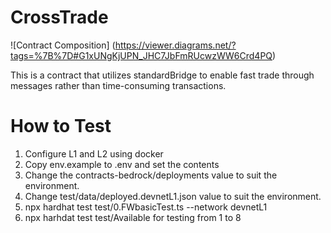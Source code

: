# CrossTrade
![Contract Composition] (https://viewer.diagrams.net/?tags=%7B%7D#G1xUNgKjUPN_JHC7JbFmRUcwzWW6Crd4PQ)

This is a contract that utilizes standardBridge to enable fast trade through messages rather than time-consuming transactions.

# How to Test
1. Configure L1 and L2 using docker
2. Copy env.example to .env and set the contents
3. Change the contracts-bedrock/deployments value to suit the environment.
4. Change test/data/deployed.devnetL1.json value to suit the environment.
5. npx hardhat test test/0.FWbasicTest.ts --network devnetL1
6. npx harhdat test test/Available for testing from 1 to 8
